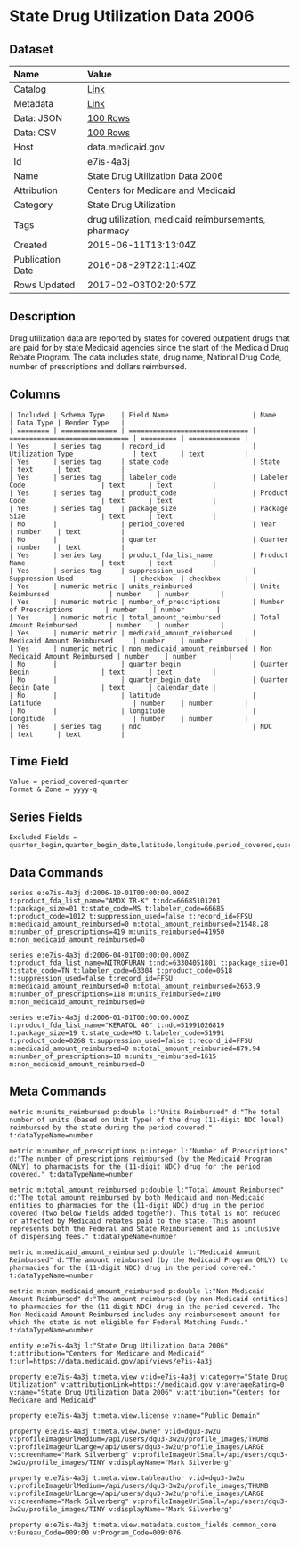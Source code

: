 # State Drug Utilization Data 2006

## Dataset

| Name | Value |
| :--- | :---- |
| Catalog | [Link](https://catalog.data.gov/dataset/state-drug-utilization-data-2006) |
| Metadata | [Link](https://data.medicaid.gov/api/views/e7is-4a3j) |
| Data: JSON | [100 Rows](https://data.medicaid.gov/api/views/e7is-4a3j/rows.json?max_rows=100) |
| Data: CSV | [100 Rows](https://data.medicaid.gov/api/views/e7is-4a3j/rows.csv?max_rows=100) |
| Host | data.medicaid.gov |
| Id | e7is-4a3j |
| Name | State Drug Utilization Data 2006 |
| Attribution | Centers for Medicare and Medicaid |
| Category | State Drug Utilization |
| Tags | drug utilization, medicaid reimbursements, pharmacy |
| Created | 2015-06-11T13:13:04Z |
| Publication Date | 2016-08-29T22:11:40Z |
| Rows Updated | 2017-02-03T02:20:57Z |

## Description

Drug utilization data are reported by states for covered outpatient drugs that are paid for by state Medicaid agencies since the start of the Medicaid Drug Rebate Program. The data includes state, drug name, National Drug Code, number of prescriptions and dollars reimbursed.

## Columns

```ls
| Included | Schema Type    | Field Name                     | Name                           | Data Type | Render Type   |
| ======== | ============== | ============================== | ============================== | ========= | ============= |
| Yes      | series tag     | record_id                      | Utilization Type               | text      | text          |
| Yes      | series tag     | state_code                     | State                          | text      | text          |
| Yes      | series tag     | labeler_code                   | Labeler Code                   | text      | text          |
| Yes      | series tag     | product_code                   | Product Code                   | text      | text          |
| Yes      | series tag     | package_size                   | Package Size                   | text      | text          |
| No       |                | period_covered                 | Year                           | number    | text          |
| No       |                | quarter                        | Quarter                        | number    | text          |
| Yes      | series tag     | product_fda_list_name          | Product Name                   | text      | text          |
| Yes      | series tag     | suppression_used               | Suppression Used               | checkbox  | checkbox      |
| Yes      | numeric metric | units_reimbursed               | Units Reimbursed               | number    | number        |
| Yes      | numeric metric | number_of_prescriptions        | Number of Prescriptions        | number    | number        |
| Yes      | numeric metric | total_amount_reimbursed        | Total Amount Reimbursed        | number    | number        |
| Yes      | numeric metric | medicaid_amount_reimbursed     | Medicaid Amount Reimbursed     | number    | number        |
| Yes      | numeric metric | non_medicaid_amount_reimbursed | Non Medicaid Amount Reimbursed | number    | number        |
| No       |                | quarter_begin                  | Quarter Begin                  | text      | text          |
| No       |                | quarter_begin_date             | Quarter Begin Date             | text      | calendar_date |
| No       |                | latitude                       | Latitude                       | number    | number        |
| No       |                | longitude                      | Longitude                      | number    | number        |
| Yes      | series tag     | ndc                            | NDC                            | text      | text          |
```

## Time Field

```ls
Value = period_covered-quarter
Format & Zone = yyyy-q
```

## Series Fields

```ls
Excluded Fields = quarter_begin,quarter_begin_date,latitude,longitude,period_covered,quarter
```

## Data Commands

```ls
series e:e7is-4a3j d:2006-10-01T00:00:00.000Z t:product_fda_list_name="AMOX TR-K" t:ndc=66685101201 t:package_size=01 t:state_code=MS t:labeler_code=66685 t:product_code=1012 t:suppression_used=false t:record_id=FFSU m:medicaid_amount_reimbursed=0 m:total_amount_reimbursed=21548.28 m:number_of_prescriptions=419 m:units_reimbursed=41950 m:non_medicaid_amount_reimbursed=0

series e:e7is-4a3j d:2006-04-01T00:00:00.000Z t:product_fda_list_name=NITROFURAN t:ndc=63304051801 t:package_size=01 t:state_code=TN t:labeler_code=63304 t:product_code=0518 t:suppression_used=false t:record_id=FFSU m:medicaid_amount_reimbursed=0 m:total_amount_reimbursed=2653.9 m:number_of_prescriptions=118 m:units_reimbursed=2100 m:non_medicaid_amount_reimbursed=0

series e:e7is-4a3j d:2006-01-01T00:00:00.000Z t:product_fda_list_name="KERATOL 40" t:ndc=51991026819 t:package_size=19 t:state_code=MO t:labeler_code=51991 t:product_code=0268 t:suppression_used=false t:record_id=FFSU m:medicaid_amount_reimbursed=0 m:total_amount_reimbursed=879.94 m:number_of_prescriptions=18 m:units_reimbursed=1615 m:non_medicaid_amount_reimbursed=0
```

## Meta Commands

```ls
metric m:units_reimbursed p:double l:"Units Reimbursed" d:"The total number of units (based on Unit Type) of the drug (11-digit NDC level) reimbursed by the state during the period covered." t:dataTypeName=number

metric m:number_of_prescriptions p:integer l:"Number of Prescriptions" d:"The number of prescriptions reimbursed (by the Medicaid Program ONLY) to pharmacists for the (11-digit NDC) drug for the period covered." t:dataTypeName=number

metric m:total_amount_reimbursed p:double l:"Total Amount Reimbursed" d:"The total amount reimbursed by both Medicaid and non-Medicaid entities to pharmacies for the (11-digit NDC) drug in the period covered (two below fields added together). This total is not reduced or affected by Medicaid rebates paid to the state. This amount represents both the Federal and State Reimbursement and is inclusive of dispensing fees." t:dataTypeName=number

metric m:medicaid_amount_reimbursed p:double l:"Medicaid Amount Reimbursed" d:"The amount reimbursed (by the Medicaid Program ONLY) to pharmacies for the (11-digit NDC) drug in the period covered." t:dataTypeName=number

metric m:non_medicaid_amount_reimbursed p:double l:"Non Medicaid Amount Reimbursed" d:"The amount reimbursed (by non-Medicaid entities) to pharmacies for the (11-digit NDC) drug in the period covered. The Non-Medicaid Amount Reimbursed includes any reimbursement amount for which the state is not eligible for Federal Matching Funds." t:dataTypeName=number

entity e:e7is-4a3j l:"State Drug Utilization Data 2006" t:attribution="Centers for Medicare and Medicaid" t:url=https://data.medicaid.gov/api/views/e7is-4a3j

property e:e7is-4a3j t:meta.view v:id=e7is-4a3j v:category="State Drug Utilization" v:attributionLink=https://medicaid.gov v:averageRating=0 v:name="State Drug Utilization Data 2006" v:attribution="Centers for Medicare and Medicaid"

property e:e7is-4a3j t:meta.view.license v:name="Public Domain"

property e:e7is-4a3j t:meta.view.owner v:id=dqu3-3w2u v:profileImageUrlMedium=/api/users/dqu3-3w2u/profile_images/THUMB v:profileImageUrlLarge=/api/users/dqu3-3w2u/profile_images/LARGE v:screenName="Mark Silverberg" v:profileImageUrlSmall=/api/users/dqu3-3w2u/profile_images/TINY v:displayName="Mark Silverberg"

property e:e7is-4a3j t:meta.view.tableauthor v:id=dqu3-3w2u v:profileImageUrlMedium=/api/users/dqu3-3w2u/profile_images/THUMB v:profileImageUrlLarge=/api/users/dqu3-3w2u/profile_images/LARGE v:screenName="Mark Silverberg" v:profileImageUrlSmall=/api/users/dqu3-3w2u/profile_images/TINY v:displayName="Mark Silverberg"

property e:e7is-4a3j t:meta.view.metadata.custom_fields.common_core v:Bureau_Code=009:00 v:Program_Code=009:076
```